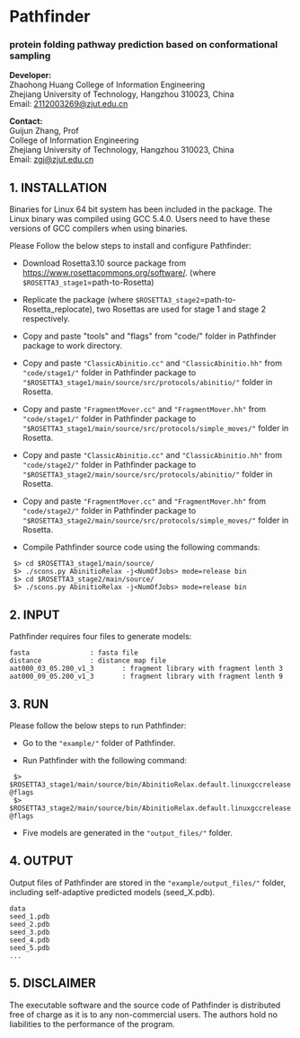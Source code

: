 # Pathfinder
### **protein folding pathway prediction based on conformational sampling**



**Developer:**   
                Zhaohong Huang
                College of Information Engineering  
                Zhejiang University of Technology, Hangzhou 310023, China  
		Email: 2112003269@zjut.edu.cn  

**Contact:**  
                Guijun Zhang, Prof  
                College of Information Engineering  
                Zhejiang University of Technology, Hangzhou 310023, China  
                Email: zgj@zjut.edu.cn  

## 1. INSTALLATION
Binaries for Linux 64 bit system has been included in the package. The Linux binary was compiled using GCC 5.4.0. Users need to have these versions of GCC compilers when using binaries.

Please Follow the below steps to install and configure Pathfinder:

- Download Rosetta3.10 source package from https://www.rosettacommons.org/software/.
(where `$ROSETTA3_stage1`=path-to-Rosetta)

- Replicate the package (where `$ROSETTA3_stage2`=path-to-Rosetta_replocate), two Rosettas are used for stage 1 and stage 2 respectively.

- Copy and paste "tools" and "flags" from "code/" folder in Pathfinder package to work directory.

- Copy and paste ``"ClassicAbinitio.cc"`` and ``"ClassicAbinitio.hh"`` from ``"code/stage1/"`` folder in Pathfinder package to ``"$ROSETTA3_stage1/main/source/src/protocols/abinitio/"`` folder in Rosetta.

- Copy and paste ``"FragmentMover.cc"`` and ``"FragmentMover.hh"`` from ``"code/stage1/"`` folder in Pathfinder package to ``"$ROSETTA3_stage1/main/source/src/protocols/simple_moves/"`` folder in Rosetta.

- Copy and paste ``"ClassicAbinitio.cc"`` and ``"ClassicAbinitio.hh"`` from ``"code/stage2/"`` folder in Pathfinder package to ``"$ROSETTA3_stage2/main/source/src/protocols/abinitio/"`` folder in Rosetta.

- Copy and paste ``"FragmentMover.cc"`` and ``"FragmentMover.hh"`` from ``"code/stage2/"`` folder in Pathfinder package to ``"$ROSETTA3_stage2/main/source/src/protocols/simple_moves/"`` folder in Rosetta.
- Compile Pathfinder source code using the following commands:

```
 $> cd $ROSETTA3_stage1/main/source/
 $> ./scons.py AbinitioRelax -j<NumOfJobs> mode=release bin
 $> cd $ROSETTA3_stage2/main/source/
 $> ./scons.py AbinitioRelax -j<NumOfJobs> mode=release bin
```

## 2. INPUT
Pathfinder requires four files to generate models:

	fasta				: fasta file
	distance			: distance map file
	aat000_03_05.200_v1_3		: fragment library with fragment lenth 3
	aat000_09_05.200_v1_3		: fragment library with fragment lenth 9

## 3. RUN
Please follow the below steps to run Pathfinder:

- Go to the ``"example/"`` folder of Pathfinder.

- Run Pathfinder with the following command:

```
 $> $ROSETTA3_stage1/main/source/bin/AbinitioRelax.default.linuxgccrelease @flags 
 $> $ROSETTA3_stage2/main/source/bin/AbinitioRelax.default.linuxgccrelease @flags 
```

- Five models are generated in the ``"output_files/"`` folder.


## 4. OUTPUT
Output files of Pathfinder are stored in the ``"example/output_files/"`` folder, including self-adaptive predicted models (seed_X.pdb).

	data
	seed_1.pdb
	seed_2.pdb
	seed_3.pdb
	seed_4.pdb
	seed_5.pdb
	...


## 5. DISCLAIMER
The executable software and the source code of Pathfinder is distributed free of charge 
as it is to any non-commercial users. The authors hold no liabilities to the performance 
of the program.
